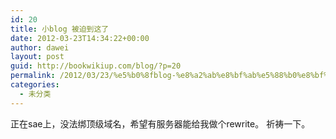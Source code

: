 ```yaml
---
id: 20
title: 小blog 被迫到这了
date: 2012-03-23T14:34:22+00:00
author: dawei
layout: post
guid: http://bookwikiup.com/blog/?p=20
permalink: /2012/03/23/%e5%b0%8fblog-%e8%a2%ab%e8%bf%ab%e5%88%b0%e8%bf%99%e4%ba%86/
categories:
  - 未分类
---
```

正在sae上，没法绑顶级域名，希望有服务器能给我做个rewrite。 祈祷一下。